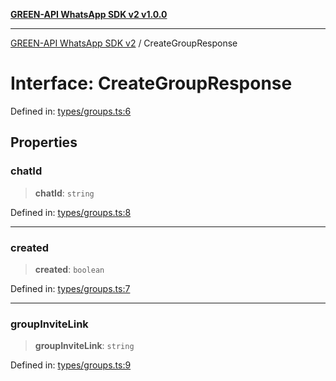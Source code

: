 [**GREEN-API WhatsApp SDK v2 v1.0.0**](../README.md)

***

[GREEN-API WhatsApp SDK v2](../globals.md) / CreateGroupResponse

# Interface: CreateGroupResponse

Defined in: [types/groups.ts:6](https://github.com/green-api/whatsapp-api-client-js-v2/blob/6c31521abaa4e85365f3538298181cae99417bce/src/types/groups.ts#L6)

## Properties

### chatId

> **chatId**: `string`

Defined in: [types/groups.ts:8](https://github.com/green-api/whatsapp-api-client-js-v2/blob/6c31521abaa4e85365f3538298181cae99417bce/src/types/groups.ts#L8)

***

### created

> **created**: `boolean`

Defined in: [types/groups.ts:7](https://github.com/green-api/whatsapp-api-client-js-v2/blob/6c31521abaa4e85365f3538298181cae99417bce/src/types/groups.ts#L7)

***

### groupInviteLink

> **groupInviteLink**: `string`

Defined in: [types/groups.ts:9](https://github.com/green-api/whatsapp-api-client-js-v2/blob/6c31521abaa4e85365f3538298181cae99417bce/src/types/groups.ts#L9)
